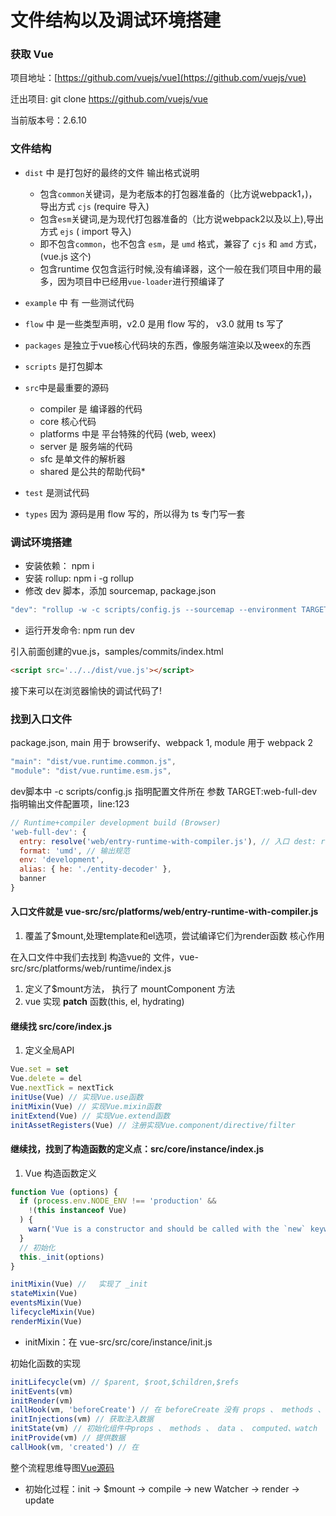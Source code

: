 # 文件结构以及调试环境搭建

### 获取 Vue

项目地址：[https://github.com/vuejs/vue](https://github.com/vuejs/vue)

迁出项目: git clone https://github.com/vuejs/vue

当前版本号：2.6.10

### 文件结构

* `dist` 中 是打包好的最终的文件
  输出格式说明
    * 包含`common`关键词，是为老版本的打包器准备的（比方说webpack1，)，导出方式 `cjs` (require 导入)
    * 包含`esm`关键词,是为现代打包器准备的（比方说webpack2以及以上),导出方式 `ejs` ( import 导入)
    * 即不包含`common`，也不包含 `esm`，是 `umd` 格式，兼容了 `cjs` 和 `amd` 方式，(vue.js 这个)
    * 包含runtime 仅包含运行时候,没有编译器，这个一般在我们项目中用的最多，因为项目中已经用`vue-loader`进行预编译了 

* `example` 中 有 一些测试代码

* `flow` 中 是一些类型声明，v2.0 是用 flow 写的， v3.0 就用 ts 写了

* `packages` 是独立于vue核心代码块的东西，像服务端渲染以及weex的东西

* `scripts` 是打包脚本

* `src`中是最重要的源码
  * compiler 是 编译器的代码
  * core 核心代码
  * platforms 中是 平台特殊的代码 (web, weex)
  * server 是 服务端的代码
  * sfc 是单文件的解析器
  * shared 是公共的帮助代码* 

* `test` 是测试代码

* `types` 因为 源码是用 flow 写的，所以得为 ts 专门写一套


### 调试环境搭建

* 安装依赖： npm i
* 安装 rollup: npm i  -g rollup
* 修改 dev 脚本，添加 sourcemap, package.json

```js
"dev": "rollup -w -c scripts/config.js --sourcemap --environment TARGET:web-full-dev"
```
* 运行开发命令: npm run dev

引入前面创建的vue.js，samples/commits/index.html

```html
<script src='../../dist/vue.js'></script>
```
接下来可以在浏览器愉快的调试代码了!


### 找到入口文件

package.json, main 用于 browserify、webpack 1, module 用于 webpack 2 

```js
"main": "dist/vue.runtime.common.js",
"module": "dist/vue.runtime.esm.js",
```
dev脚本中 -c scripts/config.js 指明配置文件所在 参数 TARGET:web-full-dev 指明输出文件配置项，line:123

```js
// Runtime+compiler development build (Browser)
'web-full-dev': {
  entry: resolve('web/entry-runtime-with-compiler.js'), // 入口 dest: resolve('dist/vue.js'),// 目标文件
  format: 'umd', // 输出规范
  env: 'development',
  alias: { he: './entity-decoder' },
  banner
}
```

#### 入口文件就是 vue-src/src/platforms/web/entry-runtime-with-compiler.js
  1. 覆盖了$mount,处理template和el选项，尝试编译它们为render函数 核心作用

在入口文件中我们去找到 构造vue的 文件，vue-src/src/platforms/web/runtime/index.js
 1. 定义了$mount方法， 执行了 mountComponent 方法
 2. vue 实现 __patch__ 函数(this, el, hydrating)

#### 继续找 src/core/index.js
  1. 定义全局API
  
  ```js
  Vue.set = set
  Vue.delete = del
  Vue.nextTick = nextTick
  initUse(Vue) // 实现Vue.use函数
  initMixin(Vue) // 实现Vue.mixin函数
  initExtend(Vue) // 实现Vue.extend函数
  initAssetRegisters(Vue) // 注册实现Vue.component/directive/filter

  ```

#### 继续找，找到了构造函数的定义点：src/core/instance/index.js
 1. Vue 构造函数定义
```js
function Vue (options) {
  if (process.env.NODE_ENV !== 'production' &&
    !(this instanceof Vue)
  ) {
    warn('Vue is a constructor and should be called with the `new` keyword')
  }
  // 初始化
  this._init(options)
}

initMixin(Vue) // 　实现了 _init
stateMixin(Vue)
eventsMixin(Vue)
lifecycleMixin(Vue)
renderMixin(Vue)
```

*  initMixin：在 vue-src/src/core/instance/init.js 

初始化函数的实现

```js
initLifecycle(vm) // $parent, $root,$children,$refs
initEvents(vm) 
initRender(vm)
callHook(vm, 'beforeCreate') // 在 beforeCreate 没有 props 、 methods 、 data 、 computed、watch
initInjections(vm) // 获取注入数据
initState(vm) // 初始化组件中props 、 methods 、 data 、 computed、watch
initProvide(vm) // 提供数据
callHook(vm, 'created') // 在

```

整个流程思维导图[Vue源码](https://processon.com/mindmap/5da02357e4b06b7d6ec79cde)

* 初始化过程：init -> $mount -> compile -> new Watcher -> render -> update